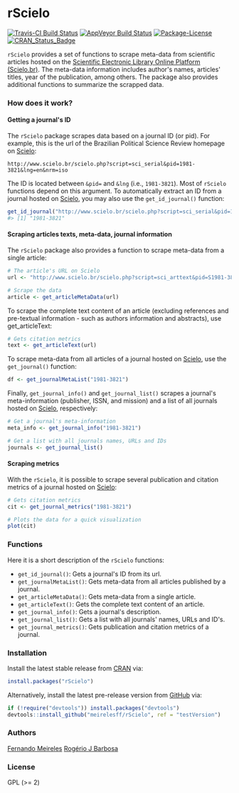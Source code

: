 
rScielo
=======

[![Travis-CI Build Status](https://travis-ci.org/meirelesff/rScielo.svg?branch=master)](https://travis-ci.org/meirelesff/rScielo) [![AppVeyor Build Status](https://ci.appveyor.com/api/projects/status/github/meirelesff/rScielo?branch=master&svg=true)](https://ci.appveyor.com/project/meirelesff/rScielo) [![Package-License](https://img.shields.io/badge/license-GPL%20%28%3E=%202%29-brightgreen.svg?style=flat)](http://www.gnu.org/licenses/gpl-2.0.html) [![CRAN\_Status\_Badge](http://www.r-pkg.org/badges/version/rScielo)](https://cran.r-project.org/package=rScielo)

`rScielo` provides a set of functions to scrape meta-data from scientific articles hosted on the [Scientific Electronic Library Online Platform (Scielo.br)](http://www.scielo.br/). The meta-data information includes author's names, articles' titles, year of the publication, among others. The package also provides additional functions to summarize the scrapped data.

### How does it work?

#### Getting a journal's ID

The `rScielo` package scrapes data based on a journal ID (or pid). For example, this is the url of the Brazilian Political Science Review homepage on [Scielo](http://www.scielo.br/):

    http://www.scielo.br/scielo.php?script=sci_serial&pid=1981-3821&lng=en&nrm=iso

The ID is located between `&pid=` and `&lng` (i.e., `1981-3821`). Most of `rScielo` functions depend on this argument. To automatically extract an ID from a journal hosted on [Scielo](http://www.scielo.br/), you may also use the `get_id_journal()` function:

``` r
get_id_journal("http://www.scielo.br/scielo.php?script=sci_serial&pid=1981-3821&lng=en&nrm=iso")
#> [1] "1981-3821"
```

#### Scraping articles texts, meta-data, journal information

The `rScielo` package also provides a function to scrape meta-data from a single article:

``` r
# The article's URL on Scielo
url <- "http://www.scielo.br/scielo.php?script=sci_arttext&pid=S1981-38212016000200201&lng=en&nrm=iso&tlng=en"

# Scrape the data
article <- get_articleMetaData(url)
```

To scrape the complete text content of an article (excluding references and pre-textual information - such as authors information and abstracts), use get\_articleText:

``` r
# Gets citation metrics
text <- get_articleText(url)
```

To scrape meta-data from all articles of a journal hosted on [Scielo](http://www.scielo.br/), use the `get_journal()` function:

``` r
df <- get_journalMetaList("1981-3821")
```

Finally, `get_journal_info()` and `get_journal_list()` scrapes a journal's meta-information (publisher, ISSN, and mission) and a list of all journals hosted on [Scielo](http://www.scielo.br/), respectively:

``` r
# Get a journal's meta-information
meta_info <- get_journal_info("1981-3821")

# Get a list with all journals names, URLs and IDs
journals <- get_journal_list()
```

#### Scraping metrics

With the `rScielo`, it is possible to scrape several publication and citation metrics of a journal hosted on [Scielo](http://www.scielo.br/):

``` r
# Gets citation metrics
cit <- get_journal_metrics("1981-3821")

# Plots the data for a quick visualization
plot(cit)
```

### Functions

Here it is a short description of the `rScielo` functions:

-   `get_id_journal()`: Gets a journal's ID from its url.
-   `get_journalMetaList()`: Gets meta-data from all articles published by a journal.
-   `get_articleMetaData()`: Gets meta-data from a single article.
-   `get_articleText()`: Gets the complete text content of an article.
-   `get_journal_info()`: Gets a journal's description.
-   `get_journal_list()`: Gets a list with all journals' names, URLs and ID's.
-   `get_journal_metrics()`: Gets publication and citation metrics of a journal.

### Installation

Install the latest stable release from [CRAN](http://cran.r-project.org/) via:

``` r
install.packages("rScielo")
```

Alternatively, install the latest pre-release version from [GitHub](https://github.com/) via:

``` r
if (!require("devtools")) install.packages("devtools")
devtools::install_github("meirelesff/rScielo", ref = "testVersion")
```

### Authors

[Fernando Meireles](http://www.fmeireles.com) [Rogério J Barbosa](https://sociaisemetodos.wordpress.com/)

### License

GPL (&gt;= 2)
